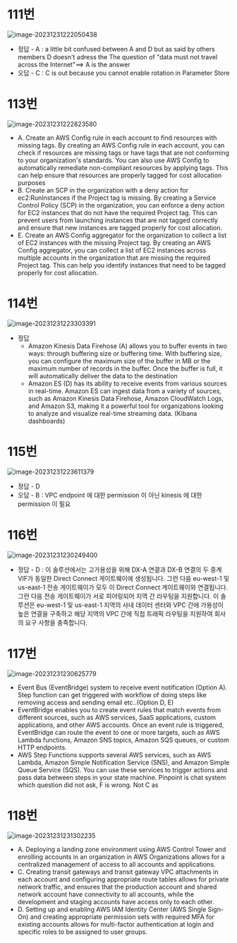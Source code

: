 # 111번

![image-20231231222050438](images/20231229_examtopic_sap_111-120/image-20231231222050438.png)

- 정답 - A : a little bit confused between A and D but as said by others members D doesn't adress the The question of "data must not travel across the Internet"==> A is the answer
- 오답 - C : C is out because you cannot enable rotation in Parameter Store

# 113번

![image-20231231222823580](images/20231229_examtopic_sap_111-120/image-20231231222823580.png)

- A. Create an AWS Config rule in each account to find resources with missing tags. By creating an AWS Config rule in each account, you can check if resources are missing tags or have tags that are not conforming to your organization's standards. You can also use AWS Config to automatically remediate non-compliant resources by applying tags. This can help ensure that resources are properly tagged for cost allocation purposes
- B. Create an SCP in the organization with a deny action for ec2:RunInstances if the Project tag is missing. By creating a Service Control Policy (SCP) in the organization, you can enforce a deny action for EC2 instances that do not have the required Project tag. This can prevent users from launching instances that are not tagged correctly and ensure that new instances are tagged properly for cost allocation.
- E. Create an AWS Config aggregator for the organization to collect a list of EC2 instances with the missing Project tag. By creating an AWS Config aggregator, you can collect a list of EC2 instances across multiple accounts in the organization that are missing the required Project tag. This can help you identify instances that need to be tagged properly for cost allocation. 

# 114번

![image-20231231223303391](images/20231229_examtopic_sap_111-120/image-20231231223303391.png)

- 정답
  - Amazon Kinesis Data Firehose (A) allows you to buffer events in two ways: through buffering size or buffering time. With buffering size, you can configure the maximum size of the buffer in MB or the maximum number of records in the buffer. Once the buffer is full, it will automatically deliver the data to the destination 
  - Amazon ES (D) has its ability to receive events from various sources in real-time. Amazon ES can ingest data from a variety of sources, such as Amazon Kinesis Data Firehose, Amazon CloudWatch Logs, and Amazon S3, making it a powerful tool for organizations looking to analyze and visualize real-time streaming data. (Kibana dashboards)

# 115번

![image-20231231223611379](images/20231229_examtopic_sap_111-120/image-20231231223611379.png)

- 정답 - D
- 오답 - B : VPC endpoint 에 대한 permission 이 아닌 kinesis 에 대한 permission 이 필요

# 116번

![image-20231231230249400](images/20231229_examtopic_sap_111-120/image-20231231230249400.png)

- 정답 - D : 이 솔루션에서는 고가용성을 위해 DX-A 연결과 DX-B 연결의 두 중계 VIF가 동일한 Direct Connect 게이트웨이에 생성됩니다. 그런 다음 eu-west-1 및 us-east-1 전송 게이트웨이가 모두 이 Direct Connect 게이트웨이와 연결됩니다. 그런 다음 전송 게이트웨이가 서로 피어링되어 지역 간 라우팅을 지원합니다. 이 솔루션은 eu-west-1 및 us-east-1 지역의 사내 데이터 센터와 VPC 간에 가용성이 높은 연결을 구축하고 해당 지역의 VPC 간에 직접 트래픽 라우팅을 지원하여 회사의 요구 사항을 충족합니다.

# 117번

![image-20231231230625779](images/20231229_examtopic_sap_111-120/image-20231231230625779.png)

- Event Bus (EventBridge) system to receive event notification (Option A). Step function can get triggered with workflow of doing steps like removing access and sending email etc..(Option D, E) 
- EventBridge enables you to create event rules that match events from different sources, such as AWS services, SaaS applications, custom applications, and other AWS accounts. Once an event rule is triggered, EventBridge can route the event to one or more targets, such as AWS Lambda functions, Amazon SNS topics, Amazon SQS queues, or custom HTTP endpoints. 
- AWS Step Functions supports several AWS services, such as AWS Lambda, Amazon Simple Notification Service (SNS), and Amazon Simple Queue Service (SQS). You can use these services to trigger actions and pass data between steps in your state machine. Pinpoint is chat system which question did not ask, F is wrong. Not C as

# 118번

![image-20231231231302235](images/20231229_examtopic_sap_111-120/image-20231231231302235.png)

- A. Deploying a landing zone environment using AWS Control Tower and enrolling accounts in an organization in AWS Organizations allows for a centralized management of access to all accounts and applications. 
- C. Creating transit gateways and transit gateway VPC attachments in each account and configuring appropriate route tables allows for private network traffic, and ensures that the production account and shared network account have connectivity to all accounts, while the development and staging accounts have access only to each other. 
- D. Setting up and enabling AWS IAM Identity Center (AWS Single Sign-On) and creating appropriate permission sets with required MFA for existing accounts allows for multi-factor authentication at login and specific roles to be assigned to user groups.